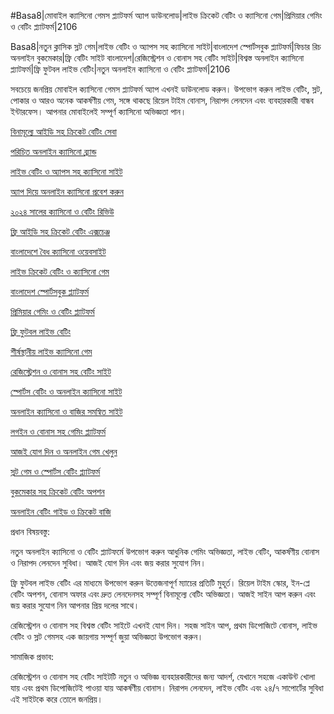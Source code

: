 #Basa8|মোবাইল ক্যাসিনো গেমস প্ল্যাটফর্ম অ্যাপ ডাউনলোড|লাইভ ক্রিকেট বেটিং ও ক্যাসিনো গেম|প্রিমিয়ার গেমিং ও বেটিং প্ল্যাটফর্ম|2106

Basa8|নতুন ক্লাসিক স্লট গেম|লাইভ বেটিং ও অ্যাপস সহ ক্যাসিনো সাইট|বাংলাদেশ স্পোর্টসবুক প্ল্যাটফর্ম|ফিচার রিচ অনলাইন বুকমেকার|ফ্রি বেটিং সাইট বাংলাদেশ|রেজিস্ট্রেশন ও বোনাস সহ বেটিং সাইট|বিশ্বস্ত অনলাইন ক্যাসিনো প্ল্যাটফর্ম|ফ্রি ফুটবল লাইভ বেটিং|নতুন অনলাইন ক্যাসিনো ও বেটিং প্ল্যাটফর্ম|2106

সবচেয়ে জনপ্রিয় মোবাইল ক্যাসিনো গেমস প্ল্যাটফর্ম অ্যাপ এখনই ডাউনলোড করুন। উপভোগ করুন লাইভ বেটিং, স্লট, পোকার ও আরও অনেক আকর্ষণীয় গেম, সঙ্গে থাকছে রিয়েল টাইম বোনাস, নিরাপদ লেনদেন এবং ব্যবহারকারী বান্ধব ইন্টারফেস। আপনার মোবাইলেই সম্পূর্ণ ক্যাসিনো অভিজ্ঞতা পান।

<a href="https://basa8us.net/">বিনামূল্যে আইডি সহ ক্রিকেট বেটিং সেবা</a>

<a href="https://basa8vip.net/">পরিচিত অনলাইন ক্যাসিনো ব্র্যান্ড</a>

<a href="https://basa8pc.com/">লাইভ বেটিং ও অ্যাপস সহ ক্যাসিনো সাইট</a>

<a href="https://basa8pro.com/">অ্যাপ দিয়ে অনলাইন ক্যাসিনো প্রবেশ করুন</a>

<a href="https://basa8now.net/">২০২৪ সালের ক্যাসিনো ও বেটিং রিভিউ</a>

<a href="https://basa8live.com/">ফ্রি আইডি সহ ক্রিকেট বেটিং এক্সচেঞ্জ</a>

<a href="https://basa8pc.net/">বাংলাদেশে বৈধ ক্যাসিনো ওয়েবসাইট</a>

<a href="https://basa8us.com/">লাইভ ক্রিকেট বেটিং ও ক্যাসিনো গেম</a>

<a href="https://basa8live.net/">বাংলাদেশ স্পোর্টসবুক প্ল্যাটফর্ম</a>

<a href="https://basa8hub.net/">প্রিমিয়ার গেমিং ও বেটিং প্ল্যাটফর্ম</a>

<a href="https://basa8wap.com/">ফ্রি ফুটবল লাইভ বেটিং</a>

<a href="https://basa8sx.com/">শীর্ষস্থানীয় লাইভ ক্যাসিনো গেম</a>

<a href="https://basa8hub.com/">রেজিস্ট্রেশন ও বোনাস সহ বেটিং সাইট</a>

<a href="https://basa8uk.net/">স্পোর্টস বেটিং ও অনলাইন ক্যাসিনো সাইট</a>

<a href="https://basa8wap.net/">অনলাইন ক্যাসিনো ও বাজির সমন্বিত সাইট</a>

<a href="https://basa8vip.com/">লগইন ও বোনাস সহ গেমিং প্ল্যাটফর্ম</a>

<a href="https://basa8uk.com/">আজই যোগ দিন ও অনলাইন গেম খেলুন</a>

<a href="https://basa8now.com/">স্লট গেম ও স্পোর্টস বেটিং প্ল্যাটফর্ম</a>

<a href="https://basa8pro.net/">বুকমেকার সহ ক্রিকেট বেটিং অপশন</a>

<a href="https://basa8sx.net/">অনলাইন বেটিং গাইড ও ক্রিকেট বাজি</a>


প্রধান বিষয়বস্তু:

নতুন অনলাইন ক্যাসিনো ও বেটিং প্ল্যাটফর্মে উপভোগ করুন আধুনিক গেমিং অভিজ্ঞতা, লাইভ বেটিং, আকর্ষণীয় বোনাস ও নিরাপদ লেনদেন সুবিধা। আজই যোগ দিন এবং জয় করার সুযোগ নিন।

ফ্রি ফুটবল লাইভ বেটিং এর মাধ্যমে উপভোগ করুন উত্তেজনাপূর্ণ ম্যাচের প্রতিটি মুহূর্ত। রিয়েল টাইম স্কোর, ইন-প্লে বেটিং অপশন, বোনাস অফার এবং দ্রুত লেনদেনসহ সম্পূর্ণ বিনামূল্যে বেটিং অভিজ্ঞতা। আজই সাইন আপ করুন এবং জয় করার সুযোগ নিন আপনার প্রিয় দলের সাথে।

রেজিস্ট্রেশন ও বোনাস সহ বিশ্বস্ত বেটিং সাইটে এখনই যোগ দিন। সহজ সাইন আপ, প্রথম ডিপোজিটে বোনাস, লাইভ বেটিং ও স্লট গেমসহ এক জায়গায় সম্পূর্ণ জুয়া অভিজ্ঞতা উপভোগ করুন।

সামাজিক প্রভাব:

রেজিস্ট্রেশন ও বোনাস সহ বেটিং সাইটটি নতুন ও অভিজ্ঞ ব্যবহারকারীদের জন্য আদর্শ, যেখানে সহজে একাউন্ট খোলা যায় এবং প্রথম ডিপোজিটেই পাওয়া যায় আকর্ষণীয় বোনাস। নিরাপদ লেনদেন, লাইভ বেটিং এবং ২৪/৭ সাপোর্টের সুবিধা এই সাইটকে করে তোলে জনপ্রিয়।
